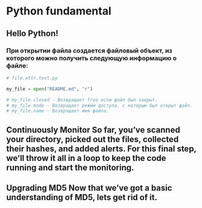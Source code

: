 # Python fundamental

## Hello Python!

### При открытии файла создается файловый объект, из которого можно получить следующую информацию о файле:

```py
# file.attr.test.py

my_file = open("README.md", "r")

# my_file.closed - Возвращает True если файл был закрыт.
# my_file.mode - Возвращает режим доступа, с которым был открыт файл.
# my_file.name - Возвращает имя файла.

```

## Continuously Monitor So far, you’ve scanned your directory, picked out the files, collected their hashes, and added alerts. For this final step, we’ll throw it all in a loop to keep the code running and start the monitoring.


## Upgrading MD5 Now that we’ve got a basic understanding of MD5, lets get rid of it.

